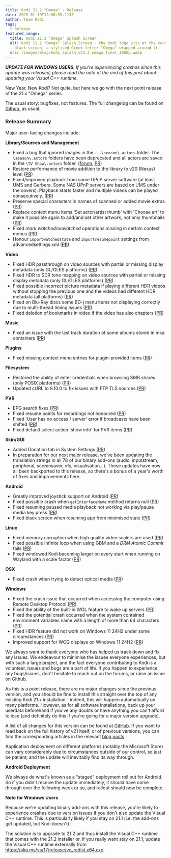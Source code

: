 ```yaml
---
title: Kodi 21.2 "Omega" - Release
date: 2025-01-19T12:50:59.113Z
author: Team Kodi
tags:
  - Release
featured_image:
  title: Kodi 21.2 "Omega" Splash Screen
  alt: Kodi 21.2 "Omega" Splash Screen - the Kodi logo sits at the centre of a
    black screen, a stylised Greek letter "Omega" wrapped around it.
  src: /images/blog/kodi_splash_v21.2_omega_final_1080p.webp
---
```

_**UPDATE FOR WINDOWS USERS**: If you're experiencing crashes since this update was released, please read the note at the end of this post about updating your Visual C++ runtime._

New Year, New Kodi? Not quite, but here we go with the next point release of the 21.x "Omega" series.

The usual story: bugfixes, not features. The full changelog can be found on [Github](https://github.com/xbmc/xbmc/compare/21.1-Omega...21.2-Omega), as usual.

### Release Summary

Major user-facing changes include:

**Library/Sources and Management**

* Fixed a bug that ignored images in the `...\season\.actors` folder. The `\season\.actors` folders have been deprecated and all actors are saved in the `\TV Show\.actors` folder. ([forum](https://forum.kodi.tv/showthread.php?tid=379965), [PR](https://github.com/xbmc/xbmc/pull/26154))
* Restore performance of movie addition to the library to v20 (Nexus) level ([PR](https://github.com/xbmc/xbmc/pull/25884))
* Fixed/improved playback from some UPnP server software (at least UMS and Gerbera. Some NAS UPnP servers are based on UMS under the covers). Playback starts faster and multiple videos can be played consecutively. ([PR](https://github.com/xbmc/xbmc/pull/25830))  
* Preserve special characters in names of scanned or added movie extras ([PR](https://github.com/xbmc/xbmc/pull/25970))
* Replace context menu items 'Set actor/artist thumb' with 'Choose art' to make it possible again to add/and set other artwork, not only thumbnails ([PR](https://github.com/xbmc/xbmc/pull/25725)) 
* Fixed *mark watched/unwatched* operations missing in certain context menus ([PR](url)) 
* Honour `importwatchedstate` and `importresumepoint` settings from advancedsettings.xml ([PR](https://github.com/xbmc/xbmc/pull/26177))

**Video**

* Fixed HDR passthrough on video sources with partial or missing display metadata (only GL/GLES platforms) ([PR](https://github.com/xbmc/xbmc/pull/26134))
* Fixed HDR to SDR tone mapping on video sources with partial or missing display metadata (only GL/GLES platforms) ([PR](https://github.com/xbmc/xbmc/pull/26144)) 
* Fixed possible incorrect picture metadata if playing different HDR videos without stopping the previous one and the videos had different HDR metadata (all platforms) ([PR](https://github.com/xbmc/xbmc/pull/26145)) 
* Fixed on Blu-Ray discs some BD-j menu items not displaying correctly due to multi-thread timing issues ([PR](https://github.com/xbmc/xbmc/pull/26267))
* Fixed deletion of bookmarks in video if the video has also chapters ([PR](https://github.com/xbmc/xbmc/pull/26078))

**Music**

* Fixed an issue with the last track duration of some albums stored in mka containers ([PR](https://github.com/xbmc/xbmc/pull/26282))  

**Plugins**

* Fixed missing context menu entries for plugin-provided items ([PR](url))

**Filesystem**

* Restored the ability of enter credentials when browsing SMB shares (only POSIX platforms) ([PR](https://github.com/xbmc/xbmc/pull/26179))
* Updated cURL to 8.10.0 to fix issues with FTP TLS sources ([PR](https://github.com/xbmc/xbmc/pull/25849))

**PVR**

* EPG search fixes ([PR](https://github.com/xbmc/xbmc/pull/25741)) 
* Fixed resume points for recordings not honoured ([PR](https://github.com/xbmc/xbmc/pull/25765)) 
* Fixed 'User has no access / server' error if broadcasts have been shifted ([PR](https://github.com/xbmc/xbmc/pull/25779)) 
* Fixed default select action 'show info' for PVR items ([PR](https://github.com/xbmc/xbmc/pull/26131)) 

**Skin/GUI**

* Added Donation tab in System Settings ([PR](https://github.com/xbmc/xbmc/pull/26094))
* In preparation for our next major release, we've been updating the translation strings in all 78 of our binary add-ons (audio, inputstream, peripheral, screensaver, vfs, visualisation...). These updates have now all been backported to this release, so there's a bonus of a year's worth of fixes and improvements here.

**Android**

* Greatly improved joystick support on Android ([PR](https://github.com/xbmc/xbmc/pull/25389)) 
* Fixed possible crash when `getInterfaceName` method returns null ([PR](https://github.com/xbmc/xbmc/pull/26151))
* Fixed resuming paused media playback not working via play/pause media key press ([PR](https://github.com/xbmc/xbmc/pull/25859)) 
* Fixed black screen when resuming app from minimised state ([PR](https://github.com/xbmc/xbmc/pull/26226))

**Linux**

* Fixed memory corruption when high quality video scalers are used ([PR](https://github.com/xbmc/xbmc/pull/25093))
* Fixed possible infinite loop when using GBM and a *DRM Atomic Commit* fails ([PR](https://github.com/xbmc/xbmc/pull/25588))
* Fixed windowed Kodi becoming larger on every start when running on Wayland with a scale factor ([PR](https://github.com/xbmc/xbmc/pull/25996))

**OSX**

* Fixed crash when trying to detect optical media ([PR](https://github.com/xbmc/xbmc/pull/25833))

**Windows**

* Fixed the crash issue that occurred when accessing the computer using Remote Desktop Protocol ([PR](https://github.com/xbmc/xbmc/pull/25660)) 
* Fixed the ability of the built-in WOL feature to wake up servers ([PR](https://github.com/xbmc/xbmc/pull/25707))
* Fixed the potential crash occurred when the system contained environment variables name with a length of more than 64 characters ([PR](https://github.com/xbmc/xbmc/pull/25880)) 
* Fixed HDR feature did not work on Windows 11 24H2 under some circumstances ([PR](https://github.com/xbmc/xbmc/pull/26135)) 
* Improved support for WCG displays on Windows 11 24H2 ([PR](https://github.com/xbmc/xbmc/pull/26135)) 

We always want to thank everyone who has helped us track down and fix any issues. We endeavour to minimise the issues everyone experiences, but with such a large project, and the fact everyone contributing to Kodi is a volunteer, issues and bugs are a part of life. If you happen to experience any bugs/issues, don't hesitate to reach out on the forums, or raise an issue on Github.

As this is a point release, there are no major changes since the previous version, and you should be fine to install this straight over the top of any existing Kodi 21.x installation - indeed, this will happen automatically on many platforms. However, as for all software installations, back up your userdata beforehand if you've any doubts or have anything you can't afford to lose (and definitely do this if you're going for a major version upgrade).

A list of all changes for this version can be found at [GitHub](https://github.com/xbmc/xbmc/milestone/169?closed=1). If you want to read back on the full history of v21 itself, or of previous versions, you can find the corresponding articles in the relevant [blog posts](https://kodi.tv/blog/tag/release).

Application deployment on different platforms (notably the Microsoft Store) can vary considerably due to circumstances outside of our control, so just be patient, and the update will inevitably find its way through.

**Android Deployment**

We always do what's known as a "staged" deployment roll out for Android. So if you didn't  receive the update immediately, it should have come through over the following week or so, and rollout should now be complete. 

**Note for Windows Users**

Because we're updating binary add-ons with this release, you're likely to experience crashes due to version issues if you don't also update the Visual C++ runtime. This is particularly likely if you stay on 21.1 (i.e. the add-ons get updated, but Kodi doesn't).

The solution is to upgrade to 21.2 and thus install the Visual C++ runtime that comes with the 21.2 installer or, if you really want stay on 21.1, update the Visual C++ runtime externally from <https://aka.ms/vs/17/release/vc_redist.x64.exe>.